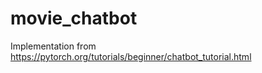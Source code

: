 # movie_chatbot

Implementation from https://pytorch.org/tutorials/beginner/chatbot_tutorial.html  

